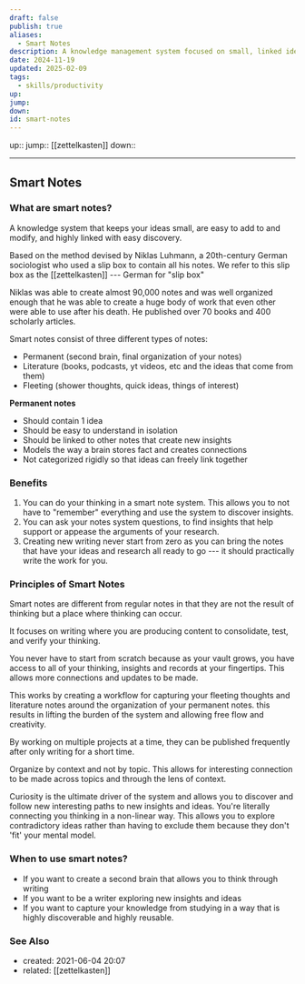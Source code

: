 ```yaml
---
draft: false
publish: true
aliases:
  - Smart Notes
description: A knowledge management system focused on small, linked ideas
date: 2024-11-19
updated: 2025-02-09
tags:
  - skills/productivity
up: 
jump: 
down: 
id: smart-notes
---
```


up::
jump:: [[zettelkasten]]
down::

---

## Smart Notes

### What are smart notes?

A knowledge system that keeps your ideas small, are easy to add to and modify, and highly linked with easy discovery.

Based on the method devised by Niklas Luhmann, a 20th-century German sociologist who used a slip box to contain all his notes. We refer to this slip box as the [[zettelkasten]] --- German for "slip box"

Niklas was able to create almost 90,000 notes and was well organized enough that he was able to create a huge body of work that even other were able to use after his death. He published over 70 books and 400 scholarly articles.

Smart notes consist of three different types of notes:
- Permanent (second brain, final organization of your notes)
- Literature (books, podcasts, yt videos, etc and the ideas that come from them)
- Fleeting (shower thoughts, quick ideas, things of interest)

**Permanent notes**
- Should contain 1 idea
- Should be easy to understand in isolation
- Should be linked to other notes that create new insights
- Models the way a brain stores fact and creates connections
- Not categorized rigidly so that ideas can freely link together

### Benefits

1. You can do your thinking in a smart note system. This allows you to not have to "remember" everything and use the system to discover insights.
2. You can ask your notes system questions, to find insights that help support or appease the arguments of your research.
3. Creating new writing never start from zero as you can bring the notes that have your ideas and research all ready to go --- it should practically write the work for you.

### Principles of Smart Notes

Smart notes are different from regular notes in that they are not the result of thinking but a place where thinking can occur.

It focuses on writing where you are producing content to consolidate, test, and verify your thinking.

You never have to start from scratch because as your vault grows, you have access to all of your thinking, insights and records at your fingertips. This allows more connections and updates to be made.

This works by creating a workflow for capturing your fleeting thoughts and literature notes around the organization of your permanent notes. this results in lifting the burden of the system and allowing free flow and creativity.

By working on multiple projects at a time, they can be published frequently after only writing for a short time.

Organize by context and not by topic. This allows for interesting connection to be made across topics and through the lens of context.

Curiosity is the ultimate driver of the system and allows you to discover and follow new interesting paths to new insights and ideas. You're literally connecting you thinking in a non-linear way. This allows you to explore contradictory ideas rather than having to exclude them because they don't 'fit' your mental model.

### When to use smart notes?

- If you want to create a second brain that allows you to think through writing
- If you want to be a writer exploring new insights and ideas
- If you want to capture your knowledge from studying in a way that is highly discoverable and highly reusable.

### See Also

- created: 2021-06-04 20:07
- related: [[zettelkasten]]
